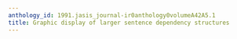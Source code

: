```yaml
---
anthology_id: 1991.jasis_journal-ir0anthology0volumeA42A5.1
title: Graphic display of larger sentence dependency structures
---
```

